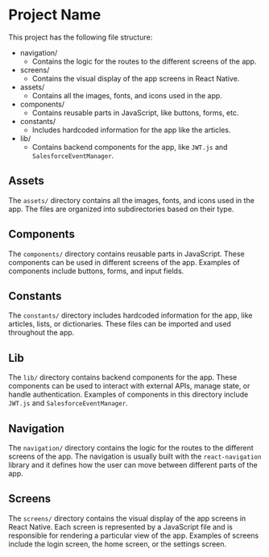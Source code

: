 # Project Name

This project has the following file structure:

- navigation/
    - Contains the logic for the routes to the different screens of the app.
- screens/
    - Contains the visual display of the app screens in React Native.
- assets/
    - Contains all the images, fonts, and icons used in the app.
- components/
    - Contains reusable parts in JavaScript, like buttons, forms, etc.
- constants/
    - Includes hardcoded information for the app like the articles.
- lib/
    - Contains backend components for the app, like `JWT.js` and `SalesforceEventManager`.

## Assets

The `assets/` directory contains all the images, fonts, and icons used in the app. The files are organized into subdirectories based on their type.

## Components

The `components/` directory contains reusable parts in JavaScript. These components can be used in different screens of the app. Examples of components include buttons, forms, and input fields.

## Constants

The `constants/` directory includes hardcoded information for the app, like articles, lists, or dictionaries. These files can be imported and used throughout the app.

## Lib

The `lib/` directory contains backend components for the app. These components can be used to interact with external APIs, manage state, or handle authentication. Examples of components in this directory include `JWT.js` and `SalesforceEventManager`.

## Navigation

The `navigation/` directory contains the logic for the routes to the different screens of the app. The navigation is usually built with the `react-navigation` library and it defines how the user can move between different parts of the app.

## Screens

The `screens/` directory contains the visual display of the app screens in React Native. Each screen is represented by a JavaScript file and is responsible for rendering a particular view of the app. Examples of screens include the login screen, the home screen, or the settings screen.
